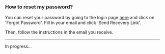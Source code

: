 ### How to reset my password?

You can reset your password by going to the login page [here](https://hub.clearly.app/login) and click on 'Forgot Password'. Fill in your email and click 'Send Recovery Link'.

Then, follow the instructions in the email you receive.

---

In progress...